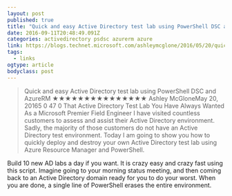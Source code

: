 ```yaml
---
layout: post
published: true
title: "Quick and easy Active Directory test lab using PowerShell DSC and AzureRM – GoateePFE"
date: 2016-09-11T20:48:49.091Z
categories: activedirectory psdsc azurerm azure 
link: https://blogs.technet.microsoft.com/ashleymcglone/2016/05/20/quick-and-easy-active-directory-test-lab-using-powershell-dsc-and-azurerm/
tags:
  - links
ogtype: article
bodyclass: post
---
```


> Quick and easy Active Directory test lab using PowerShell DSC and AzureRM
★★★★★★★★★★★★★★★
Ashley McGloneMay 20, 20165
0
47
0
That Active Directory Test Lab You Have Always Wanted
As a Microsoft Premier Field Engineer I have visited countless customers to assess and assist their Active Directory environment. Sadly, the majority of those customers do not have an Active Directory test environment. Today I am going to show you how to quickly deploy and destroy your own Active Directory test lab using Azure Resource Manager and PowerShell.

Build 10 new AD labs a day if you want. It is crazy easy and crazy fast using this script. Imagine going to your morning status meeting, and then coming back to an Active Directory domain ready for you to do your worst. When you are done, a single line of PowerShell erases the entire environment.
